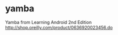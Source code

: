yamba
=====

Yamba from Learning Android 2nd Edition http://shop.oreilly.com/product/0636920023456.do
